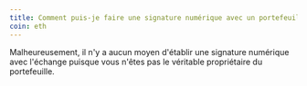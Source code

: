```yaml
---
title: Comment puis-je faire une signature numérique avec un portefeuille d'un Exchange ?
coin: eth
---
```


Malheureusement, il n'y a aucun moyen d'établir une signature numérique avec l'échange puisque vous n'êtes pas le véritable propriétaire du portefeuille.
